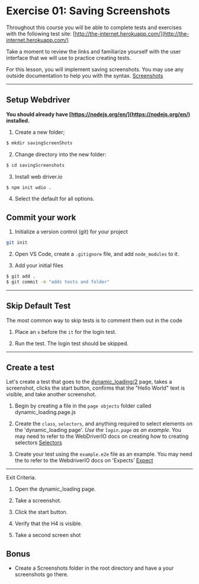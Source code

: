# Exercise 01: Saving Screenshots

Throughout this course you will be able to complete tests and exercises with the following test site: [http://the-internet.herokuapp.com/](http://the-internet.herokuapp.com/)

Take a moment to review the links and familiarize yourself with the user interface that we will use to practice creating tests.

For this lesson, you will implement saving screenshots. You may use any outside documentation to help you with the syntax. [Screenshots](https://webdriver.io/docs/api/browser/saveScreenshot/)



---


## Setup Webdriver

**You should already have [https://nodejs.org/en/](https://nodejs.org/en/) installed.**

1. Create a new folder;

```sh
$ mkdir savingScreenShots
```

2. Change directory into the new folder:

```sh
$ cd savingScreenshots
```

3. Install web driver.io

```sh
$ npm init wdio .
```

4. Select the default for all options.

## Commit your work

1. Initialize a version control (git) for your project

```sh
git init
```

2. Open VS Code, create a `.gitignore` file, and add `node_modules` to it.

3. Add your initial files

```sh
$ git add .
$ git commit -m "adds tests and folder"
```

---


## Skip Default Test

The most common way to skip tests is to comment them out in the code

1. Place an `x` before the `it` for the login test.

2. Run the test. The login test should be skipped.

---

## Create a test

Let's create a test that goes to the [dynamic_loading/2](http://the-internet.herokuapp.com/dynamic_loading/2) page, takes a screenshot, clicks the start button, confirms that the "Hello World" text is visible, and take another screenshot.

1. Begin by creating a file in the `page objects` folder called dynamic_loading.page.js


2. Create the `class`, `selectors`, and anything required to select elements on the 'dynamic_loading page'. *Use the `login.page` as an example*. You may need to refer to the WebDriverIO docs on creating how to creating selectors [Selectors](https://webdriver.io/docs/selectors/)


3. Create your test using the `example.e2e` file as an example. You may need the to refer to the WebdriverIO docs on 'Expects' [Expect](https://webdriver.io/docs/api/expect-webdriverio/#tohavetextcontaining)


---

Exit Criteria.

1. Open the dynamic_loading page.

2. Take a screenshot. 

3. Click the start button.

4. Verify that the H4 is visible.

5. Take a second screen shot



## Bonus

* Create a Screenshots folder in the root directory and have a your screenshots go there.
